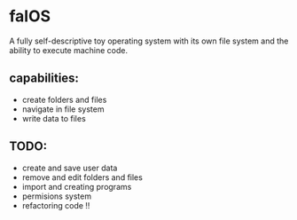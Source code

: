 # falOS
A fully self-descriptive toy operating system with its own file system and the ability to execute machine code.

## capabilities:
  - create folders and files
  - navigate in file system
  - write data to files


## TODO:
  - create and save user data
  - remove and edit folders and files
  - import and creating programs
  - permisions system
  - refactoring code !!
